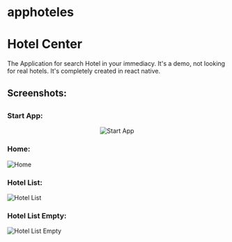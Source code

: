 # apphoteles

<h1>Hotel Center</h1>
The Application for search Hotel in your immediacy. It's a demo, not looking for real hotels.
It's completely created in react native.
<h2>Screenshots:<h2>

<h3>Start App:</h3>
<div style="text-align:center">
  
![Start App](https://i.imgur.com/UyhY4Fp.png)

</div>


<h3>Home:</h3>

![Home](https://i.imgur.com/XKGLx0c.png)

<h3>Hotel List:</h3>

![Hotel List](https://i.imgur.com/R6Vx42m.png)

<h3>Hotel List Empty:</h3>

![Hotel List Empty](https://i.imgur.com/SIZrxB9.png)




